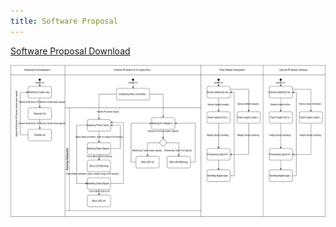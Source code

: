 ```yaml
---
title: Software Proposal
---
```


[Software Proposal Download](Team_202_Software_Proposal.drawio.svg)

![Software Proposal](Team_202_Software_Proposal.drawio.svg)
